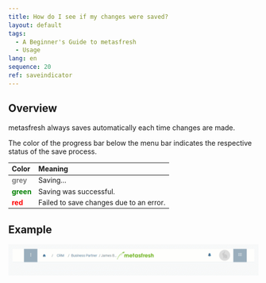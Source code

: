 ```yaml
---
title: How do I see if my changes were saved?
layout: default
tags:
  - A Beginner's Guide to metasfresh
  - Usage
lang: en
sequence: 20
ref: saveindicator
---
```


## Overview
metasfresh always saves automatically each time changes are made.

The color of the progress bar below the menu bar indicates the respective status of the save process.

| Color | Meaning |
| :--- | :--- |
| **<span style="color:grey">grey</span>** | Saving... |
| **<span style="color:green">green</span>** | Saving was successful. |
| **<span style="color:red">red</span>** | Failed to save changes due to an error. |

## Example
![Saving indicator](assets/Saveindicator_EN.gif)
